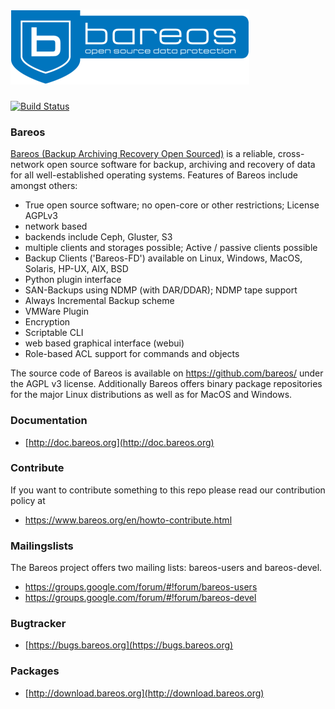 # <img src="https://raw.githubusercontent.com/bareos/bareos/master/webui/public/img/bareos.png" alt="Bareos" />

[![Build Status](https://travis-ci.org/bareos/bareos.png?branch=master)](https://travis-ci.org/bareos/bareos/branches)

### Bareos

[Bareos (Backup Archiving Recovery Open Sourced)](https://www.bareos.org/) is a reliable, cross-network open source software for backup, archiving and recovery of data for all well-established operating systems. Features of Bareos include amongst others:

- True open source software; no open-core or other restrictions; License AGPLv3 
- network based
- backends include Ceph, Gluster, S3
- multiple clients and storages possible; Active / passive clients possible
- Backup Clients ('Bareos-FD') available on Linux, Windows, MacOS, Solaris, HP-UX, AIX, BSD 
- Python plugin interface
- SAN-Backups using NDMP (with DAR/DDAR); NDMP tape support 
- Always Incremental Backup scheme
- VMWare Plugin 
- Encryption
- Scriptable CLI
- web based graphical interface (webui)
- Role-based ACL support for commands and objects

The source code of Bareos is available on https://github.com/bareos/ under the AGPL v3 license. Additionally Bareos offers binary package repositories for the major Linux distributions as well as for MacOS and Windows.


### Documentation

  * [http://doc.bareos.org](http://doc.bareos.org)

### Contribute

If you want to contribute something to this repo please read our contribution
policy at

  * https://www.bareos.org/en/howto-contribute.html

### Mailingslists

The Bareos project offers two mailing lists: bareos-users and bareos-devel.

 * https://groups.google.com/forum/#!forum/bareos-users
 * https://groups.google.com/forum/#!forum/bareos-devel

### Bugtracker

  * [https://bugs.bareos.org](https://bugs.bareos.org)

### Packages

  * [http://download.bareos.org](http://download.bareos.org)

